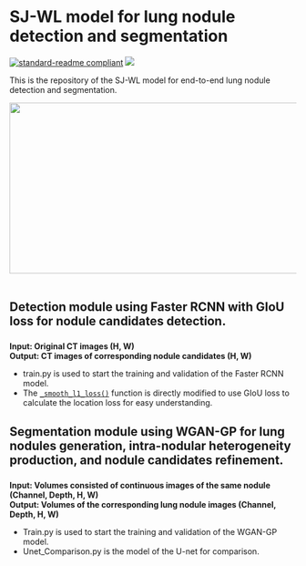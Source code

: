 # SJ-WL model for lung nodule detection and segmentation

[![standard-readme compliant](https://img.shields.io/badge/Readme-standard-brightgreen.svg?style=flat-square)](https://github.com/JD910/SJ-WL/blob/main/README.md)
![](https://img.shields.io/badge/Pytorch-1.7.1-brightgreen.svg?style=flat-square)

This is the repository of the SJ-WL model for end-to-end lung nodule detection and segmentation.

<div align=left><img width="610" height="300" src="https://github.com/JD910/SJ-WL/blob/main/Segmentation/Images/Fig2-New.jpg"/></div><br />

## Detection module using Faster RCNN with GIoU loss for nodule candidates detection.<br />
### 
**Input:  Original CT images (H, W)**<br />
**Output: CT images of corresponding nodule candidates (H, W)**<br />

* train.py is used to start the training and validation of the Faster RCNN model.<br />
* The [```_smooth_l1_loss()```](https://github.com/JD910/SJ-WL/blob/main/Detection/trainer.py#L112) function is directly modified to use GIoU loss to calculate the location loss for easy understanding. <br/>

## Segmentation module using WGAN-GP for lung nodules generation, intra-nodular heterogeneity production, and nodule candidates refinement.

### 
**Input: Volumes consisted of continuous images of the same nodule (Channel, Depth, H, W)**<br />
**Output: Volumes of the corresponding lung nodule images (Channel, Depth, H, W)**<br />
* Train.py is used to start the training and validation of the WGAN-GP model.<br />
* Unet_Comparison.py is the model of the U-net for comparison.

